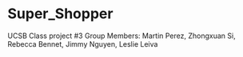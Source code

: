 # Super_Shopper
UCSB Class project #3 Group Members: Martin Perez, Zhongxuan Si, Rebecca Bennet, Jimmy Nguyen, Leslie Leiva
